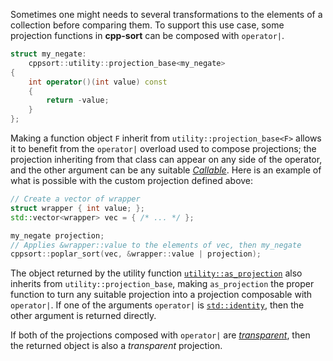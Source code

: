 Sometimes one might needs to several transformations to the elements of a collection before comparing them. To support this use case, some projection functions in **cpp-sort** can be composed with `operator|`.

```cpp
struct my_negate:
    cppsort::utility::projection_base<my_negate>
{
    int operator()(int value) const
    {
        return -value;
    }
};
```

Making a function object `F` inherit from `utility::projection_base<F>` allows it to benefit from the `operator|` overload used to compose projections; the projection inheriting from that class can appear on any side of the operator, and the other argument can be any suitable [*Callable*][callable]. Here is an example of what is possible with the custom projection defined above:

```cpp
// Create a vector of wrapper
struct wrapper { int value; };
std::vector<wrapper> vec = { /* ... */ };

my_negate projection;
// Applies &wrapper::value to the elements of vec, then my_negate
cppsort::poplar_sort(vec, &wrapper::value | projection);
```

The object returned by the utility function [`utility::as_projection`][as_projection] also inherits from `utility::projection_base`, making `as_projection` the proper function to turn any suitable projection into a projection composable with `operator|`. If one of the arguments `operator|` is [`std::identity`][std-identity], then the other argument is returned directly.

If both of the projections composed with `operator|` are [*transparent*][transparent-func], then the returned object is also a *transparent* projection.


  [as_projection]: Miscellaneous-utilities.md#as_comparison-and-as_projection
  [callable]: https://en.cppreference.com/w/cpp/named_req/Callable
  [std-identity]: https://en.cppreference.com/w/cpp/utility/functional/identity
  [transparent-func]: Comparators-and-projections.md#Transparent-function-objects
